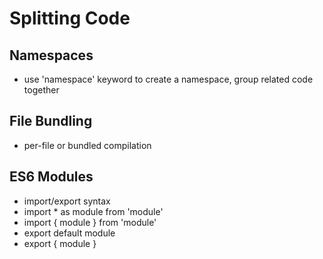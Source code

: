 # Splitting Code

## Namespaces
  - use 'namespace' keyword to create a namespace, group related code together

## File Bundling
  - per-file or bundled compilation

## ES6 Modules
  - import/export syntax
  - import * as module from 'module'
  - import { module } from 'module'
  - export default module
  - export { module }
